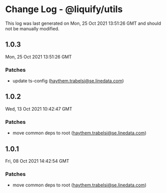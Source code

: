 # Change Log - @liquify/utils

This log was last generated on Mon, 25 Oct 2021 13:51:26 GMT and should not be manually modified.

<!-- Start content -->

## 1.0.3

Mon, 25 Oct 2021 13:51:26 GMT

### Patches

- update ts-config (haythem.trabelsi@se.linedata.com)

## 1.0.2

Wed, 13 Oct 2021 10:42:47 GMT

### Patches

- move common deps to root (haythem.trabelsi@se.linedata.com)

## 1.0.1

Fri, 08 Oct 2021 14:42:54 GMT

### Patches

- move common deps to root (haythem.trabelsi@se.linedata.com)

